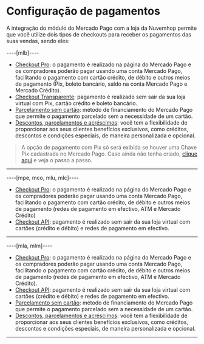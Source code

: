 # Configuração de pagamentos

A integração do módulo do Mercado Pago com a loja da Nuvemhop permite que você utilize dois tipos de checkouts para receber os pagamentos das suas vendas, sendo eles:

----[mlb]---- 
* [Checkout Pro](/developers/pt/docs/nuvemshop/payment-configuration/checkout-pro): o pagamento é realizado na página do Mercado Pago e os compradores poderão pagar usando uma conta Mercado Pago, facilitando o pagamento com cartão crédito, de débito e outros meios de pagamento (Pix, boleto bancário, saldo na conta Mercado Pago e Mercado Crédito).
* [Checkout Transparente](/developers/pt/docs/nuvemshop/payment-configuration/checkout-api): pagamento é realizado sem sair da sua loja virtual com Pix, cartão crédito e boleto bancário.
* [Parcelamento sem cartão](/developers/pt/docs/nuvemshop/payments-configuration/mercado-credito): método de financiamento do Mercado Pago que permite o pagamento parcelado sem a necessidade de um cartão.
* [Descontos, parcelamentos e acréscimos](/developers/pt/docs/nuvemshop/payments-configuration/discounts-and-installment-payments): você tem a flexibilidade de proporcionar aos seus clientes benefícios exclusivos, como créditos, descontos e condições especiais, de maneira personalizada e opcional.

> A opção de pagamento com Pix só será exibida se houver uma Chave Pix cadastrada no Mercado Pago. Caso ainda não tenha criado, [clique aqui](https://www.youtube.com/watch?v=60tApKYVnkA) e veja o passo a passo.

------------
----[mpe, mco, mlu, mlc]----
* [Checkout Pro](/developers/pt/docs/nuvemshop/payment-configuration/checkout-pro): o pagamento é realizado na página do Mercado Pago e os compradores poderão pagar usando uma conta Mercado Pago, facilitando o pagamento com cartão crédito, de débito e outros meios de pagamento (redes de pagamento em efectivo, ATM e Mercado Crédito)
* [Checkout API](/developers/pt/docs/nuvemshop/payment-configuration/checkout-api): pagamento é realizado sem sair da sua loja virtual com cartões (crédito e débito) e redes de pagamento em efectivo.

------------
----[mla, mlm]----
* [Checkout Pro](/developers/pt/docs/nuvemshop/payment-configuration/checkout-pro): o pagamento é realizado na página do Mercado Pago e os compradores poderão pagar usando uma conta Mercado Pago, facilitando o pagamento com cartão crédito, de débito e outros meios de pagamento (redes de pagamento em efectivo, ATM e Mercado Crédito).
* [Checkout API](/developers/pt/docs/nuvemshop/payment-configuration/checkout-api): pagamento é realizado sem sair da sua loja virtual com cartões (crédito e débito) e redes de pagamento em efectivo.
* [Parcelamento sem cartão](/developers/pt/docs/nuvemshop/payments-configuration/mercado-credito): método de financiamento do Mercado Pago que permite o pagamento parcelado sem a necessidade de um cartão.
* [Descontos, parcelamentos e acréscimos](/developers/pt/docs/nuvemshop/payments-configuration/discounts-and-installment-payments): você tem a flexibilidade de proporcionar aos seus clientes benefícios exclusivos, como créditos, descontos e condições especiais, de maneira personalizada e opcional.

------------